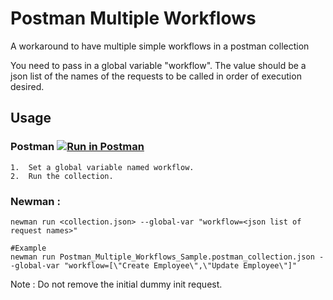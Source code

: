 # Postman Multiple Workflows
A workaround to have multiple simple workflows in a postman collection

You need to pass in a global variable "workflow". The value should be a json list of the names of the requests to be called in order of execution desired.

## Usage

### Postman [![Run in Postman](https://run.pstmn.io/button.svg)](https://app.getpostman.com/run-collection/6c8152b713ada712325c)
	1.	Set a global variable named workflow.
	2.	Run the collection.

### Newman :
```
newman run <collection.json> --global-var "workflow=<json list of request names>"

#Example
newman run Postman_Multiple_Workflows_Sample.postman_collection.json --global-var "workflow=[\"Create Employee\",\"Update Employee\"]"
```

Note : Do not remove the initial dummy init request.
